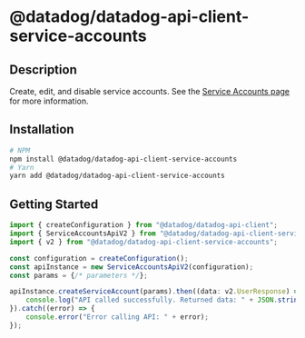 # @datadog/datadog-api-client-service-accounts

## Description

Create, edit, and disable service accounts. See the [Service Accounts page](https://docs.datadoghq.com/account_management/org_settings/service_accounts/) for more information.

## Installation

```sh
# NPM
npm install @datadog/datadog-api-client-service-accounts
# Yarn
yarn add @datadog/datadog-api-client-service-accounts
```

## Getting Started
```ts
import { createConfiguration } from "@datadog/datadog-api-client";
import { ServiceAccountsApiV2 } from "@datadog/datadog-api-client-service-accounts";
import { v2 } from "@datadog/datadog-api-client-service-accounts";

const configuration = createConfiguration();
const apiInstance = new ServiceAccountsApiV2(configuration);
const params = {/* parameters */};

apiInstance.createServiceAccount(params).then((data: v2.UserResponse) => {
    console.log("API called successfully. Returned data: " + JSON.stringify(data));
}).catch((error) => {
    console.error("Error calling API: " + error);
});
```